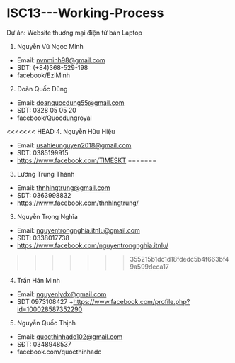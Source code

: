 # ISC13---Working-Process
Dự án: Website thương mại điện tử bán Laptop
1. Nguyễn Vũ Ngọc Minh
+ Email: nvnminh98@gmail.com
+ SDT: (+84)368-529-198
+ facebook/EziMinh

2. Đoàn Quốc Dũng
+ Email: doanquocdung55@gmail.com
+ SDT: 0328 05 05 20
+ facebook/Quocdungroyal

<<<<<<< HEAD
4. Nguyễn Hữu Hiệu
+ Email: usahieunguyen2018@gmail.com   
+ SDT: 0385199915
+ https://www.facebook.com/TIMESKT
=======
3. Lương Trung Thành
+ Email: thnhlngtrung@gmail.com
+ SDT: 0363998832
+ https://www.facebook.com/thnhlngtrung/

3. Nguyễn Trọng Nghĩa
+ Email: nguyentrongnghia.itnlu@gmail.com
+ SDT: 0338017738
+ https://www.facebook.com/nguyentrongnghia.itnlu/
>>>>>>> 355215b1dc1d18fdedc5b4f663bf49a599deca17
4. Trần Hán Minh
+ Email: nguyenlydx@gmail.com
+ SDT:0973108427
+https://www.facebook.com/profile.php?id=100028587352290
5. Nguyễn Quốc Thịnh
+ Email: quocthinhadc102@gmail.com
+ SĐT: 0348948537
+ facebook.com/quocthinhadc
